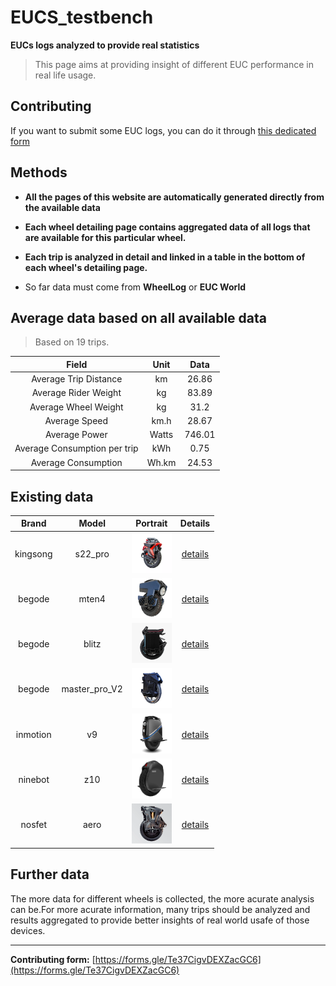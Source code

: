 



# EUCS_testbench
**EUCs logs analyzed to provide real statistics**
> This page aims at providing insight of different EUC performance in real life usage.

## Contributing
If you want to submit some EUC logs, you can do it through [this dedicated form](https://forms.gle/Te37CigvDEXZacGC6)
## Methods
- **All the pages of this website are automatically generated directly from the available data**

- **Each wheel detailing page contains aggregated data of all logs that are available for this particular wheel.**

- **Each trip is analyzed in detail and linked in a table in the bottom of each wheel's detailing page.**

- So far data must come from **WheelLog** or **EUC World**

## Average data based on all available data


> Based on 19 trips.


|**Field**|**Unit**|**Data**|
| :---: | :---: | :---: |
|Average Trip Distance|km|26.86|
|Average Rider Weight|kg|83.89|
|Average Wheel Weight|kg|31.2|
|Average Speed|km.h|28.67|
|Average Power|Watts|746.01|
|Average Consumption per trip|kWh|0.75|
|Average Consumption|Wh.km|24.53|

## Existing data

|Brand|Model|Portrait|Details|
| :---: | :---: | :---: | :---: |
|kingsong|s22_pro|<img src="imgs/wheels/portrait/s22_pro.webp" alt="drawing" width="64"/>|[details](analysis/s22_pro.md)|
|begode|mten4|<img src="imgs/wheels/portrait/mten4.webp" alt="drawing" width="64"/>|[details](analysis/mten4.md)|
|begode|blitz|<img src="imgs/wheels/portrait/blitz.webp" alt="drawing" width="64"/>|[details](analysis/blitz.md)|
|begode|master_pro_V2|<img src="imgs/wheels/portrait/master_pro_V2.webp" alt="drawing" width="64"/>|[details](analysis/master_pro_V2.md)|
|inmotion|v9|<img src="imgs/wheels/portrait/v9.webp" alt="drawing" width="64"/>|[details](analysis/v9.md)|
|ninebot|z10|<img src="imgs/wheels/portrait/z10.webp" alt="drawing" width="64"/>|[details](analysis/z10.md)|
|nosfet|aero|<img src="imgs/wheels/portrait/aero.webp" alt="drawing" width="64"/>|[details](analysis/aero.md)|

## Further data
The more data for different wheels is collected, the more acurate analysis can be.For more acurate information, many trips should be analyzed and results aggregated to provide better insights of real world usafe of those devices.

---

**Contributing form:** [https://forms.gle/Te37CigvDEXZacGC6](https://forms.gle/Te37CigvDEXZacGC6)